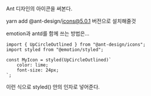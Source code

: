 Ant 디자인의 아이콘을 써본다.

yarn add @ant-design/icons@5.0.1 버전으로 설치해줄것

emotion과 antd를 함께 쓰는 방법은...

    import { UpCircleOutlined } from "@ant-design/icons";
    import styled from "@emotion/styled";

    const MyIcon = styled(UpCircleOutlined)`
        color: lime;
        font-size: 24px;
    `;

이런 식으로 styled() 안의 인자로 넣어준다.
